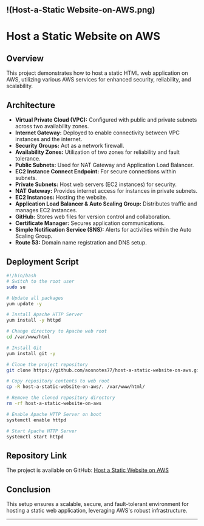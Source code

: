 !(Host-a-Static Website-on-AWS.png)
---

# Host a Static Website on AWS

## Overview
This project demonstrates how to host a static HTML web application on AWS, utilizing various AWS services for enhanced security, reliability, and scalability. 

## Architecture
- **Virtual Private Cloud (VPC):** Configured with public and private subnets across two availability zones.
- **Internet Gateway:** Deployed to enable connectivity between VPC instances and the internet.
- **Security Groups:** Act as a network firewall.
- **Availability Zones:** Utilization of two zones for reliability and fault tolerance.
- **Public Subnets:** Used for NAT Gateway and Application Load Balancer.
- **EC2 Instance Connect Endpoint:** For secure connections within subnets.
- **Private Subnets:** Host web servers (EC2 instances) for security.
- **NAT Gateway:** Provides internet access for instances in private subnets.
- **EC2 Instances:** Hosting the website.
- **Application Load Balancer & Auto Scaling Group:** Distributes traffic and manages EC2 instances.
- **GitHub:** Stores web files for version control and collaboration.
- **Certificate Manager:** Secures application communications.
- **Simple Notification Service (SNS):** Alerts for activities within the Auto Scaling Group.
- **Route 53:** Domain name registration and DNS setup.

## Deployment Script
```bash
#!/bin/bash
# Switch to the root user
sudo su

# Update all packages
yum update -y

# Install Apache HTTP Server
yum install -y httpd

# Change directory to Apache web root
cd /var/www/html

# Install Git
yum install git -y

# Clone the project repository
git clone https://github.com/aosnotes77/host-a-static-website-on-aws.git

# Copy repository contents to web root
cp -R host-a-static-website-on-aws/. /var/www/html/

# Remove the cloned repository directory
rm -rf host-a-static-website-on-aws

# Enable Apache HTTP Server on boot
systemctl enable httpd

# Start Apache HTTP Server
systemctl start httpd
```

## Repository Link
The project is available on GitHub: [Host a Static Website on AWS](https://github.com/aosnotes77/host-a-static-website-on-aws)

## Conclusion
This setup ensures a scalable, secure, and fault-tolerant environment for hosting a static web application, leveraging AWS's robust infrastructure.

---

